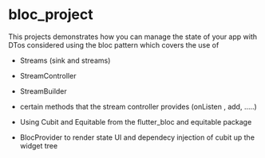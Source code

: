 # bloc_project

This projects demonstrates how you can manage the state of your app with DTos considered using the bloc pattern which covers the use of 

- Streams (sink and streams)

- StreamController

- StreamBuilder

- certain methods that the stream controller provides (onListen , add, .....)

- Using  Cubit and Equitable from the flutter_bloc and equitable package

-  BlocProvider to render state UI and dependecy injection of cubit up the widget tree
